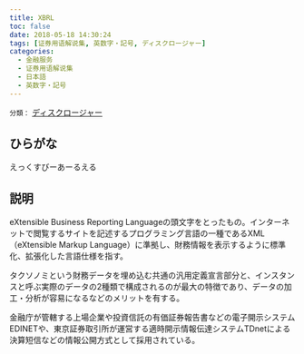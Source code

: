 ```yaml
---
title: XBRL
toc: false
date: 2018-05-18 14:30:24
tags: [证券用语解说集, 英数字・記号, ディスクロージャー]
categories:
  - 金融服务
  - 证券用语解说集
  - 日本語
  - 英数字・記号
---
```


`分類：` [ディスクロージャー](/tags/ディスクロージャー/)

## ひらがな

えっくすびーあーるえる

## 説明

eXtensible Business Reporting Languageの頭文字をとったもの。インターネットで閲覧するサイトを記述するプログラミング言語の一種であるXML（eXtensible Markup Language）に準拠し、財務情報を表示するように標準化、拡張化した言語仕様を指す。

タクソノミという財務データを埋め込む共通の汎用定義宣言部分と、インスタンスと呼ぶ実際のデータの2種類で構成されるのが最大の特徴であり、データの加工・分析が容易になるなどのメリットを有する。

金融庁が管轄する上場企業や投資信託の有価証券報告書などの電子開示システムEDINETや、東京証券取引所が運営する適時開示情報伝達システムTDnetによる決算短信などの情報公開方式として採用されている。
